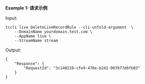 **Example 1: 请求示例**



Input: 

```
tccli live DeleteLiveRecordRule --cli-unfold-argument  \
    --DomainName yourdomain.test.com \
    --AppName live \
    --StreamName stream
```

Output: 
```
{
    "Response": {
        "RequestId": "3c140219-cfe9-470e-b241-907877d6fb03"
    }
}
```


